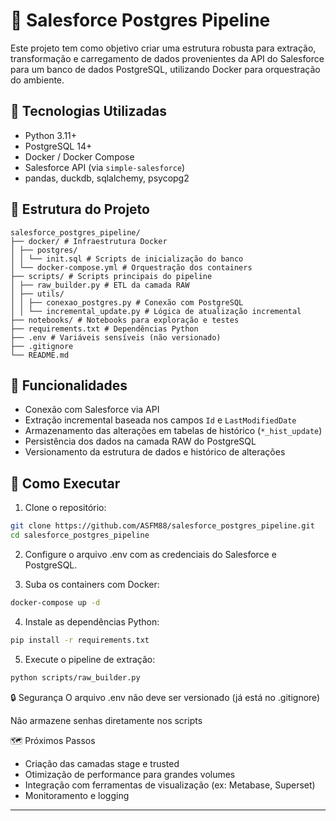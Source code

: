 # 🐘 Salesforce Postgres Pipeline

Este projeto tem como objetivo criar uma estrutura robusta para extração, transformação e carregamento de dados provenientes da API do Salesforce para um banco de dados PostgreSQL, utilizando Docker para orquestração do ambiente.

## 🔧 Tecnologias Utilizadas

- Python 3.11+
- PostgreSQL 14+
- Docker / Docker Compose
- Salesforce API (via `simple-salesforce`)
- pandas, duckdb, sqlalchemy, psycopg2

## 📌 Estrutura do Projeto

```plaintext
salesforce_postgres_pipeline/
├── docker/ # Infraestrutura Docker
│ ├── postgres/
│ │ └── init.sql # Scripts de inicialização do banco
│ └── docker-compose.yml # Orquestração dos containers
├── scripts/ # Scripts principais do pipeline
│ ├── raw_builder.py # ETL da camada RAW
│ ├── utils/
│ │ ├── conexao_postgres.py # Conexão com PostgreSQL
│ │ └── incremental_update.py # Lógica de atualização incremental
├── notebooks/ # Notebooks para exploração e testes
├── requirements.txt # Dependências Python
├── .env # Variáveis sensíveis (não versionado)
├── .gitignore
└── README.md
```

## 🚀 Funcionalidades

- Conexão com Salesforce via API
- Extração incremental baseada nos campos `Id` e `LastModifiedDate`
- Armazenamento das alterações em tabelas de histórico (`*_hist_update`)
- Persistência dos dados na camada RAW do PostgreSQL
- Versionamento da estrutura de dados e histórico de alterações

## 🐳 Como Executar

1. Clone o repositório:
```bash
git clone https://github.com/ASFM88/salesforce_postgres_pipeline.git
cd salesforce_postgres_pipeline
```

2. Configure o arquivo .env com as credenciais do Salesforce e PostgreSQL.

3. Suba os containers com Docker:
```bash
docker-compose up -d
```

4. Instale as dependências Python:
```bash
pip install -r requirements.txt
```

5. Execute o pipeline de extração:
```bash
python scripts/raw_builder.py
```

🔒 Segurança
O arquivo .env não deve ser versionado (já está no .gitignore)

Não armazene senhas diretamente nos scripts

🗺️ Próximos Passos
- Criação das camadas stage e trusted
- Otimização de performance para grandes volumes
- Integração com ferramentas de visualização (ex: Metabase, Superset)
- Monitoramento e logging

---
